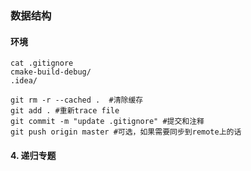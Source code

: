 ### 数据结构

#### 环境
```
cat .gitignore
cmake-build-debug/
.idea/

git rm -r --cached .  #清除缓存
git add . #重新trace file
git commit -m "update .gitignore" #提交和注释
git push origin master #可选，如果需要同步到remote上的话
```

#### 4. 递归专题